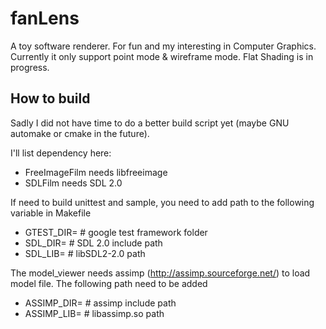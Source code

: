 fanLens
=======

A toy software renderer. For fun and my interesting in Computer Graphics.
Currently it only support point mode & wireframe mode.
Flat Shading is in progress.

How to build
-------
Sadly I did not have time to do a better build script yet (maybe GNU automake or cmake in the future).

I'll list dependency here:
 - FreeImageFilm needs libfreeimage
 - SDLFilm needs SDL 2.0

If need to build unittest and sample, you need to add path to the following variable in Makefile
 - GTEST_DIR= # google test framework folder
 - SDL_DIR= # SDL 2.0 include path
 - SDL_LIB= # libSDL2-2.0 path

The model_viewer needs assimp (http://assimp.sourceforge.net/) to load model file. The following path need to be added
 - ASSIMP_DIR= # assimp include path
 - ASSIMP_LIB= # libassimp.so path
